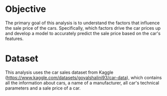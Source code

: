 # Objective
The primary goal of this analysis is to understand the factors that influence the sale price of the cars. Specifically, which factors drive the car prices up and develop a model to accurately predict the sale price based on the car's features.

# Dataset
This analysis uses the car sales dataset from Kaggle (https://www.kaggle.com/datasets/goyalshalini93/car-data), which contains all the information about cars, a name of a manufacturer, all car's technical parameters and a sale price of a car.
